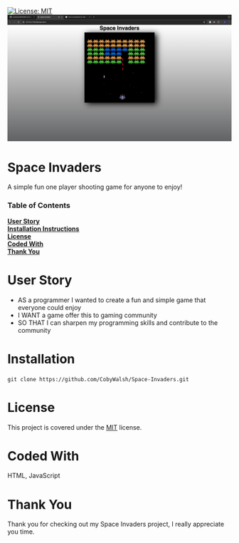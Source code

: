 [![License: MIT](https://img.shields.io/badge/License-MIT-blue.svg)](https://opensource.org/licenses/MIT)
![alt text](https://github.com/CobyWalsh/Space-Invaders/blob/main/Images/SpaceInvaders.jpg)

# Space Invaders

A simple fun one player shooting game for anyone to enjoy!

### Table of Contents

**[User Story](#user-story)**<br>
**[Installation Instructions](#installation)**<br>
**[License](#license)**<br>
**[Coded With](#coded-with)**<br>
**[Thank You](#thanks)**<br>

# User Story

- AS a programmer I wanted to create a fun and simple game that everyone could enjoy
- I WANT a game offer this to gaming community
- SO THAT I can sharpen my programming skills and contribute to the community

# Installation

`git clone https://github.com/CobyWalsh/Space-Invaders.git`

# License

This project is covered under the [MIT](https://opensource.org/licenses/MIT) license.

# Coded With

HTML, JavaScript

# Thank You

Thank you for checking out my Space Invaders project, I really appreciate you time. 